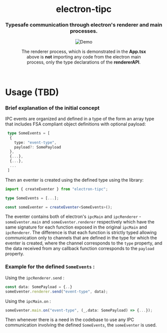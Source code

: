 <div align="center">
  <h1>electron-tipc</h1>
  <h3>Typesafe communication through electron's renderer and main processes.</h3>

  <figure>
    <img src="https://user-images.githubusercontent.com/46525030/209804551-feea62a7-c6ee-406b-b200-33a417366f1d.gif"  alt="Demo" />
    <figcaption>
      <p align="center">
        The renderer process, which is demonstrated in the <strong>App.tsx</strong> above is <strong>not</strong> importing any code from the electron main process, only the type declarations of the <strong>rendererAPI</strong>.
      </p>
    </figcaption>
  </figure>
</div>

<br />

# Usage (TBD) 

### Brief explanation of the initial concept

IPC events are organized and defined in a type of the form an array type that includes FSA compliant object definitions with optional payload:
```ts
 type SomeEvents = [
  {
    type: "event-type",
    payload?: SomePayload
  },
  {...},
  {...},
  ...
 ]
```

Then an eventer is created using the defined type using the library:

```ts
import { createEventer } from "electron-tipc";

type SomeEvents = [...];

const someEventer = createEventer<SomeEvents>();
```

The eventer contains both of electron's ```ipcMain``` and ```ipcRenderer``` - ```someEventer.main``` and ```someEventer.renderer``` respectively which have the same signature for each function exposed in the original ```ipcMain``` and ```ipcRenderer```. 
The difference is that each function is strictly typed allowing communication only to channels that are defined in the type for which the eventer is created, where the channel corresponds to the ```type``` property, and the data received from any callback function corresponds to the ```payload``` property.

### Example for the defined `SomeEvents` :

Using the ```ipcRenderer.send``` :
```ts
const data: SomePayload = {..}
someEventer.renderer.send("event-type", data);
```

Using the ```ipcMain.on``` :
```ts
someEventer.main.on("event-type", (_,data: SomePayload) => {...});
```

Then whenever there is a need in the codebase to use any IPC communication involving the defined ``` SomeEvents ```, the ```someEventer``` is used.

